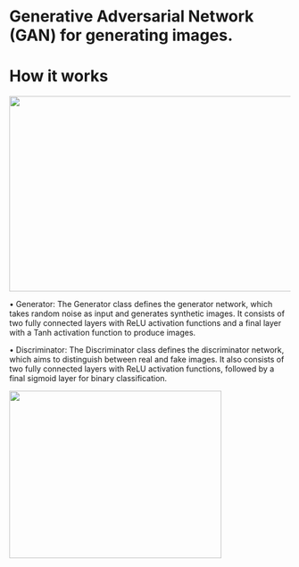 # Generative Adversarial Network (GAN) for generating images. 

<h1>How it works</h1>

<img src="https://github.com/marcoshollmann/image_generator/assets/90859879/067bb14d-13ca-4ccf-b663-3018ef3a9337" width="700" height="350">

• Generator: The Generator class defines the generator network, which takes random noise as input and generates synthetic images. It consists of two fully connected layers with ReLU activation functions and a final layer with a Tanh activation function to produce images.<br>

• Discriminator: The Discriminator class defines the discriminator network, which aims to distinguish between real and fake images. It also consists of two fully connected layers with ReLU activation functions, followed by a final sigmoid layer for binary classification.<br>


<img src="https://media.giphy.com/media/6to2kSnBgjzfA3vbBz/giphy.gif" width="380" height="300">

